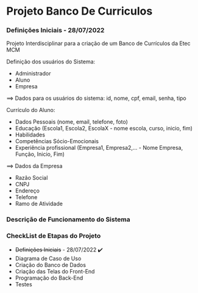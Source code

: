 # Projeto Banco De Curriculos

### Definições Iniciais - 28/07/2022

Projeto Interdisciplinar para a criação de um Banco de Currículos da Etec MCM

Definição dos usuários do Sistema:
- Administrador
- Aluno
- Empresa

==> Dados para os usuários do sistema: id, nome, cpf, email, senha, tipo

Currículo do Aluno:
- Dados Pessoais (nome, email, telefone, foto)
- Educação (Escola1, Escola2, EscolaX - nome escola, curso, inicio, fim)
- Habilidades
- Competências Sócio-Emocionais
- Experiência profissional (Empresa1, Empresa2,... - Nome Empresa, Função, Inicio, Fim)


==> Dados da Empresa
- Razão Social
- CNPJ
- Endereço
- Telefone
- Ramo de Atividade

### Descrição de Funcionamento do Sistema

### CheckList de Etapas do Projeto
- ~~Definições Iniciais~~ - 28/07/2022 :heavy_check_mark:
- Diagrama de Caso de Uso
- Criação do Banco de Dados
- Criação das Telas do Front-End
- Programação do Back-End
- Testes
